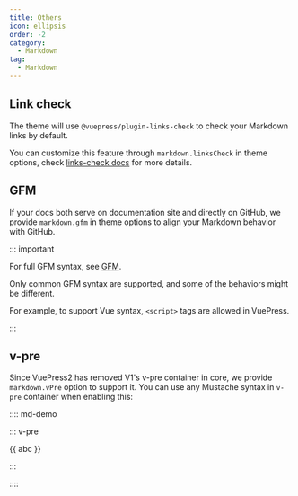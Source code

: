 ```yaml
---
title: Others
icon: ellipsis
order: -2
category:
  - Markdown
tag:
  - Markdown
---
```


## Link check

The theme will use `@vuepress/plugin-links-check` to check your Markdown links by default.

You can customize this feature through `markdown.linksCheck` in theme options, check [links-check docs][links-check] for more details.

## GFM

If your docs both serve on documentation site and directly on GitHub, we provide `markdown.gfm` in theme options to align your Markdown behavior with GitHub.

::: important

For full GFM syntax, see [GFM](https://github.github.com/gfm/).

Only common GFM syntax are supported, and some of the behaviors might be different.

For example, to support Vue syntax, `<script>` tags are allowed
in VuePress.

:::

## v-pre

Since VuePress2 has removed V1's v-pre container in core, we provide `markdown.vPre` option to support it. You can use any Mustache syntax in `v-pre` container when enabling this:

:::: md-demo

::: v-pre

{{ abc }}

:::

::::

[links-check]: https://ecosystem.vuejs.press/plugins/markdown/links-check.html
